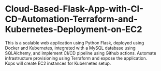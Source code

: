 # Cloud-Based-Flask-App-with-CI-CD-Automation-Terraform-and-Kubernetes-Deployment-on-EC2
This is a scalable web application using Python Flask, deployed using Docker and Kubernetes, integrated with a MySQL database using SQLAlchemy, and implement CI/CD pipeline using Github actions. Automate infrastructure provisioning using Terraform and expose the application. Kops will create EC2 instances for Kubernetes setup.
